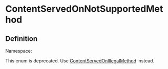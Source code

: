 #  ContentServedOnNotSupportedMethod

## Definition
Namespace: 

This enum is deprecated. Use [ContentServedOnIllegalMethod](/spec/Sisk/Core/Http/HttpServerExecutionStatus/ContentServedOnIllegalMethod) instead.

